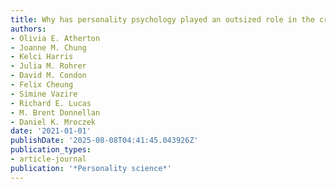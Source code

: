 ```yaml
---
title: Why has personality psychology played an outsized role in the credibility revolution?
authors:
- Olivia E. Atherton
- Joanne M. Chung
- Kelci Harris
- Julia M. Rohrer
- David M. Condon
- Felix Cheung
- Simine Vazire
- Richard E. Lucas
- M. Brent Donnellan
- Daniel K. Mroczek
date: '2021-01-01'
publishDate: '2025-08-08T04:41:45.043926Z'
publication_types:
- article-journal
publication: '*Personality science*'
---
```

